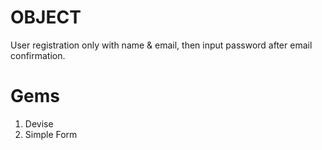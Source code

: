 # OBJECT

User registration only with name & email, then input password after email confirmation.

# Gems

1. Devise
2. Simple Form
